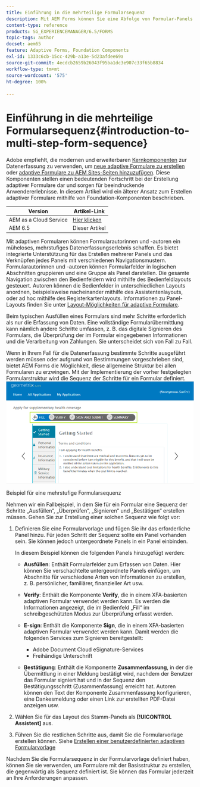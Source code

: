 ```yaml
---
title: Einführung in die mehrteilige Formularsequenz
description: Mit AEM Forms können Sie eine Abfolge von Formular-Panels definieren, in denen Benutzende navigieren sollen, um ein adaptives Formular auszufüllen.
content-type: reference
products: SG_EXPERIENCEMANAGER/6.5/FORMS
topic-tags: author
docset: aem65
feature: Adaptive Forms, Foundation Components
exl-id: 1333c6cb-15cc-429b-a13e-5d23afdee69a
source-git-commit: 4ecdcb2659b26043f95ba1dc3e907c33f65b8834
workflow-type: tm+mt
source-wordcount: '575'
ht-degree: 100%

---
```


# Einführung in die mehrteilige Formularsequenz{#introduction-to-multi-step-form-sequence}

<span class="preview"> Adobe empfiehlt, die modernen und erweiterbaren [Kernkomponenten](https://experienceleague.adobe.com/docs/experience-manager-core-components/using/adaptive-forms/introduction.html?lang=de) zur Datenerfassung zu verwenden, um [neue adaptive Formulare zu erstellen](/help/forms/using/create-an-adaptive-form-core-components.md) oder [adaptive Formulare zu AEM Sites-Seiten hinzuzufügen](/help/forms/using/create-or-add-an-adaptive-form-to-aem-sites-page.md). Diese Komponenten stellen einen bedeutenden Fortschritt bei der Erstellung adaptiver Formulare dar und sorgen für beeindruckende Anwendererlebnisse. In diesem Artikel wird ein älterer Ansatz zum Erstellen adaptiver Formulare mithilfe von Foundation-Komponenten beschrieben. </span>

| Version | Artikel-Link |
| -------- | ---------------------------- |
| AEM as a Cloud Service | [Hier klicken](https://experienceleague.adobe.com/docs/experience-manager-cloud-service/content/forms/adaptive-forms-authoring/authoring-adaptive-forms-foundation-components/configure-layout-of-an-adaptive-form/introduction-form-sequence.html?lang=de) |
| AEM 6.5 | Dieser Artikel |


Mit adaptiven Formularen können Formularautorinnen und -autoren ein müheloses, mehrstufiges Datenerfassungserlebnis schaffen. Es bietet integrierte Unterstützung für das Erstellen mehrerer Panels und das Verknüpfen jedes Panels mit verschiedenen Navigationsmustern. Formularautorinnen und -autoren können Formularfelder in logischen Abschnitten gruppieren und eine Gruppe als Panel darstellen. Die gesamte Navigation zwischen den Bedienfeldern wird mithilfe des Bedienfeldlayouts gesteuert. Autoren können die Bedienfelder in unterschiedlichen Layouts anordnen, beispielsweise nacheinander mithilfe des Assistentenlayouts, oder ad hoc mithilfe des Registerkartenlayouts. Informationen zu Panel-Layouts finden Sie unter [Layout-Möglichkeiten für adaptive Formulare](../../forms/using/layout-capabilities-adaptive-forms.md).

Beim typischen Ausfüllen eines Formulars sind mehr Schritte erforderlich als nur die Erfassung von Daten. Eine vollständige Formularübermittlung kann nämlich andere Schritte umfassen, z. B. das digitale Signieren des Formulars, die Überprüfung der im Formular eingegebenen Informationen und die Verarbeitung von Zahlungen. Sie unterscheidet sich von Fall zu Fall.

Wenn in Ihrem Fall für die Datenerfassung bestimmte Schritte ausgeführt werden müssen oder aufgrund von Bestimmungen vorgeschrieben sind, bietet AEM Forms die Möglichkeit, diese allgemeine Struktur bei allen Formularen zu erzwingen. Mit der Implementierung der vorher festgelegten Formularstruktur wird die Sequenz der Schritte für ein Formular definiert. ![Beispiel für eine mehrstufige Formularsequenz](assets/formpipeline.png)

Beispiel für eine mehrstufige Formularsequenz

Nehmen wir ein Fallbeispiel, in dem Sie für ein Formular eine Sequenz der Schritte „Ausfüllen“, „Überprüfen“, „Signieren“ und „Bestätigen“ erstellen müssen. Gehen Sie zur Erstellung einer solchen Sequenz wie folgt vor:

1. Definieren Sie eine Formularvorlage und fügen Sie ihr das erforderliche Panel hinzu. Für jeden Schritt der Sequenz sollte ein Panel vorhanden sein. Sie können jedoch untergeordnete Panels in ein Panel einbinden.

   In diesem Beispiel können die folgenden Panels hinzugefügt werden:

   * **Ausfüllen**: Enthält Formularfelder zum Erfassen von Daten. Hier können Sie verschachtelte untergeordnete Panels einfügen, um Abschnitte für verschiedene Arten von Informationen zu erstellen, z. B. persönlicher, familiärer, finanzieller Art usw.

   * **Verify**: Enthält die Komponente **Verify**, die in einem XFA-basierten adaptiven Formular verwendet werden kann. Es werden die Informationen angezeigt, die im Bedienfeld „Fill“ im schreibgeschützten Modus zur Überprüfung erfasst werden.

   * **E-sign**: Enthält die Komponente **Sign**, die in einem XFA-basierten adaptiven Formular verwendet werden kann. Damit werden die folgenden Services zum Signieren bereitgestellt:

      * Adobe Document Cloud eSignature-Services
      * Freihändige Unterschrift

   * **Bestätigung**: Enthält die Komponente **Zusammenfassung**, in der die Übermittlung in einer Meldung bestätigt wird, nachdem der Benutzer das Formular signiert hat und in der Sequenz den Bestätigungsschritt (Zusammenfassung) erreicht hat. Autoren können den Text der Komponente Zusammenfassung konfigurieren, eine Dankesmeldung oder einen Link zur erstellten PDF-Datei anzeigen usw.

1. Wählen Sie für das Layout des Stamm-Panels als **[!UICONTROL Assistent]** aus.
1. Führen Sie die restlichen Schritte aus, damit Sie die Formularvorlage erstellen können. Siehe [Erstellen einer benutzerdefinierten adaptiven Formularvorlage](../../forms/using/custom-adaptive-forms-templates.md)

Nachdem Sie die Formularsequenz in der Formularvorlage definiert haben, können Sie sie verwenden, um Formulare mit der Basisstruktur zu erstellen, die gegenwärtig als Sequenz definiert ist. Sie können das Formular jederzeit an Ihre Anforderungen anpassen.
